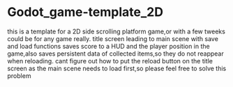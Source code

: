 # Godot_game-template_2D
this is a template for a 2D side scrolling platform game,or with a few tweeks could be for any game really.
title screen leading to main scene with save and load functions
saves score to a HUD and the player position in the game,also saves persistent data of collected items,so they do not reappear when reloading.
cant figure out how to put the reload button on the title screen as the main scene needs to load first,so please feel free to solve this problem
